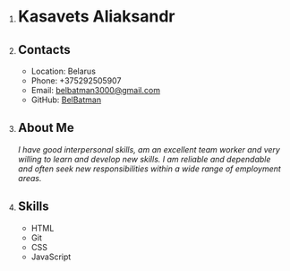 1. # **Kasavets Aliaksandr**

2. ## **Contacts**

   - Location: Belarus
   - Phone: +375292505907
   - Email: belbatman3000@gmail.com
   - GitHub: [BelBatman](https://github.com/BelBatman)

3. ## **About Me**

   _I have good interpersonal skills, am an excellent team worker and very willing to learn and develop new skills.
   I am reliable and dependable and often seek new responsibilities within a wide range of employment areas._

4. ## **Skills**
   - HTML
   - Git
   - CSS
   - JavaScript
